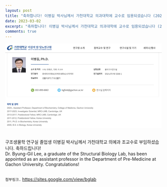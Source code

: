 ```yaml
---
layout: post
title: "축하합니다! 이병길 박사님께서 가천대학교 의과대학에 교수로 임용되셨습니다 (2023. 03 임용)"
date: 2023-03-02
excerpt: "축하합니다! 이병길 박사님께서 가천대학교 의과대학에 교수로 임용되셨습니다 (2023. 03 임용)"
comments: true
---
```


![ex_screenshot](assets/img/LeeByungGIl.jpg)

<br/>
구조생물학 연구실 졸업생 이병길 박사님께서 가천대학교 의예과 조교수로 부임하셨습니다. 축하드립니다!
<br/>
Dr. Byung-Gil Lee, a graduate of the Structural Biology Lab, has been appointed as an assistant professor in the Department of Pre-Medicine at Gachon University. Congratulations!

<br/>
<br/>

`첨부링크.`   https://sites.google.com/view/bglab 
